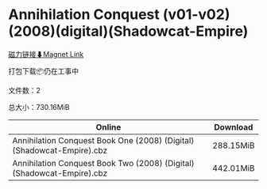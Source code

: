 # Annihilation Conquest (v01-v02)(2008)(digital)(Shadowcat-Empire)

[磁力链接⬇Magnet Link](magnet:?xt=urn:btih:90bbec8709ac8cde951affcb554442f53381209f&dn=Annihilation%20Conquest%20%28v01-v02%29%282008%29%28digital%29%28Shadowcat-Empire%29)

打包下载📦仍在工事中

文件数：2

总大小：730.16MiB

Online | Download
--- | ---
Annihilation Conquest Book One (2008) (Digital) (Shadowcat-Empire).cbz | 288.15MiB
Annihilation Conquest Book Two (2008) (Digital) (Shadowcat-Empire).cbz | 442.01MiB